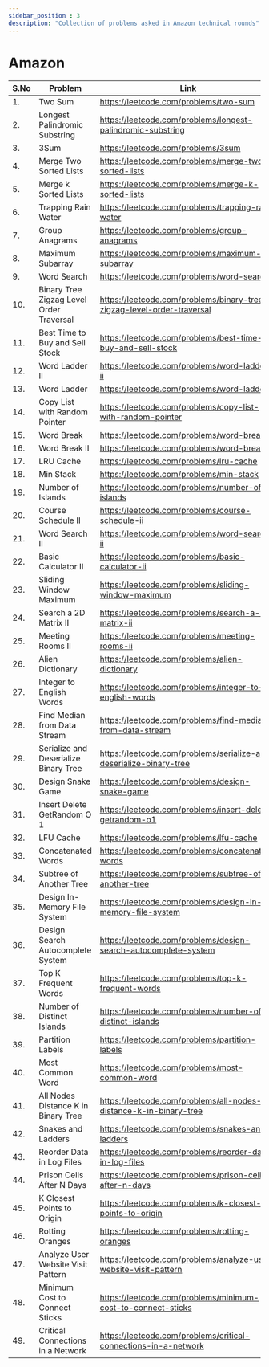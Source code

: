 ```yaml
---
sidebar_position : 3
description: "Collection of problems asked in Amazon technical rounds"
---
```


# Amazon

| S.No      | Problem | Link | Solution |
| ----------- | ----------- | ----------- | ----------- |
| 1.| Two Sum | https://leetcode.com/problems/two-sum| [Click](/docs/codes/repeat-and-missing-number-array) | 
| 2.| Longest Palindromic Substring | https://leetcode.com/problems/longest-palindromic-substring | [Click](https://umangkumarr.github.io/CodePrime/docs/codes/longest-palindromic-substring) |
|3.| 3Sum | https://leetcode.com/problems/3sum | [Click](https://umangkumarr.github.io/CodePrime/docs/codes/3Sum) |
|4.| Merge Two Sorted Lists | https://leetcode.com/problems/merge-two-sorted-lists | [Click](https://umangkumarr.github.io/CodePrime/docs/codes/merge-two-sorted-lists) | 
|5.| Merge k Sorted Lists | https://leetcode.com/problems/merge-k-sorted-lists | [Click](https://umangkumarr.github.io/CodePrime/docs/codes/merge-k-sorted-lists) | 
|6.| Trapping Rain Water|  https://leetcode.com/problems/trapping-rain-water | [Click](https://umangkumarr.github.io/CodePrime/docs/codes/trapping-rain-water) | 
|7.| Group Anagrams | https://leetcode.com/problems/group-anagrams | [Click](https://umangkumarr.github.io/CodePrime/docs/codes/group-anagrams) | 
|8.| Maximum Subarray | https://leetcode.com/problems/maximum-subarray | [Click](https://umangkumarr.github.io/CodePrime/docs/codes/maximum-subarray) | 
|9.| Word Search | https://leetcode.com/problems/word-search | [Click](https://umangkumarr.github.io/CodePrime/docs/codes/word-search) |
|10.| Binary Tree Zigzag Level Order Traversal | https://leetcode.com/problems/binary-tree-zigzag-level-order-traversal | [Click](https://umangkumarr.github.io/CodePrime/docs/codes/binary-tree-zigzag-level-order-traversal) |
|11.| Best Time to Buy and Sell Stock | https://leetcode.com/problems/best-time-to-buy-and-sell-stock | [Click](https://umangkumarr.github.io/CodePrime/docs/codes/best-time-to-buy-and-sell-stock) |
|12.| Word Ladder II   | https://leetcode.com/problems/word-ladder-ii |
|13.| Word Ladder   | https://leetcode.com/problems/word-ladder |
|14.|Copy List with Random Pointer   | https://leetcode.com/problems/copy-list-with-random-pointer | [Click](https://umangkumarr.github.io/CodePrime/docs/codes/copy-list-with-random-pointer) |
|15.|Word Break   | https://leetcode.com/problems/word-break  | [Click](https://umangkumarr.github.io/CodePrime/docs/codes/word-break)
|16.|Word Break II   | https://leetcode.com/problems/word-break-ii | [Click](https://umangkumarr.github.io/CodePrime/docs/codes/word-break-ii)
17.|LRU Cache   | https://leetcode.com/problems/lru-cache | [Click](https://umangkumarr.github.io/CodePrime/docs/codes/lru-cache)
18.|Min Stack   | https://leetcode.com/problems/min-stack | [Click](https://umangkumarr.github.io/CodePrime/docs/codes/min-stack)
19.|Number of Islands   | https://leetcode.com/problems/number-of-islands | [Click](https://umangkumarr.github.io/CodePrime/docs/codes/number-of-islands)
20.|Course Schedule II   | https://leetcode.com/problems/course-schedule-ii | [Click](https://umangkumarr.github.io/CodePrime/docs/codes/course-schedule-ii)
21.|Word Search II   | https://leetcode.com/problems/word-search-ii | [Click](https://umangkumarr.github.io/CodePrime/docs/codes/word-search-ii)
22.|Basic Calculator II   | https://leetcode.com/problems/basic-calculator-ii 
23.|Sliding Window Maximum   | https://leetcode.com/problems/sliding-window-maximum | [Click](https://umangkumarr.github.io/CodePrime/docs/codes/sliding-window-maximum) |
24.|Search a 2D Matrix II   | https://leetcode.com/problems/search-a-2d-matrix-ii 
25.|Meeting Rooms II   | https://leetcode.com/problems/meeting-rooms-ii 
26.|Alien Dictionary   | https://leetcode.com/problems/alien-dictionary 
27.|Integer to English Words   | https://leetcode.com/problems/integer-to-english-words 
28.|Find Median from Data Stream   | https://leetcode.com/problems/find-median-from-data-stream | [Click](https://umangkumarr.github.io/CodePrime/docs/codes/find-median-from-data-stream)
29.|Serialize and Deserialize Binary Tree   | https://leetcode.com/problems/serialize-and-deserialize-binary-tree | [Click](https://umangkumarr.github.io/CodePrime/docs/codes/serialize-and-deserialize-binary-tree)
30.|Design Snake Game   | https://leetcode.com/problems/design-snake-game                                             
31.|Insert Delete GetRandom O 1    | https://leetcode.com/problems/insert-delete-getrandom-o1 
32.|LFU Cache   | https://leetcode.com/problems/lfu-cache | [Click](https://umangkumarr.github.io/CodePrime/docs/codes/lfu-cache)
33.|Concatenated Words   | https://leetcode.com/problems/concatenated-words 
34.|Subtree of Another Tree   | https://leetcode.com/problems/subtree-of-another-tree 
35.|Design In-Memory File System   | https://leetcode.com/problems/design-in-memory-file-system 
36.|Design Search Autocomplete System   | https://leetcode.com/problems/design-search-autocomplete-system 
37.|Top K Frequent Words   | https://leetcode.com/problems/top-k-frequent-words | [Click](https://umangkumarr.github.io/CodePrime/docs/codes/top-k-frequent-words) |
38.|Number of Distinct Islands   | https://leetcode.com/problems/number-of-distinct-islands 
39.|Partition Labels   | https://leetcode.com/problems/partition-labels 
40.|Most Common Word   | https://leetcode.com/problems/most-common-word 
41.|All Nodes Distance K in Binary Tree   | https://leetcode.com/problems/all-nodes-distance-k-in-binary-tree 
42.|Snakes and Ladders   | https://leetcode.com/problems/snakes-and-ladders 
43.|Reorder Data in Log Files   | https://leetcode.com/problems/reorder-data-in-log-files 
44.|Prison Cells After N Days   | https://leetcode.com/problems/prison-cells-after-n-days 
45.|K Closest Points to Origin   | https://leetcode.com/problems/k-closest-points-to-origin 
46.|Rotting Oranges   | https://leetcode.com/problems/rotting-oranges 
47.|Analyze User Website Visit Pattern   | https://leetcode.com/problems/analyze-user-website-visit-pattern 
48.|Minimum Cost to Connect Sticks   | https://leetcode.com/problems/minimum-cost-to-connect-sticks 
49.|Critical Connections in a Network   | https://leetcode.com/problems/critical-connections-in-a-network 

